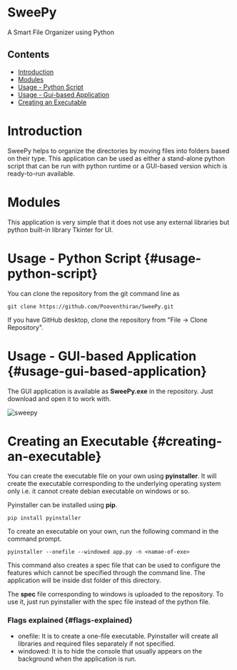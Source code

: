 # SweePy
A Smart File Organizer using Python

## Contents
- [Introduction](#introduction)
- [Modules](#modules)
- [Usage - Python Script](#usage-python-script)
- [Usage - Gui-based Application](#usage-gui-based-application)
- [Creating an Executable](#flags-explained)

# Introduction
SweePy helps to organize the directories by moving files into folders based on their type. This application can be used as either a stand-alone python script that can be run with python runtime or a GUI-based version which is ready-to-run available.

# Modules
This application is very simple that it does not use any external libraries but python built-in library Tkinter for UI. 

# Usage - Python Script {#usage-python-script}
You can clone the repository from the git command line as

  ```shell
  git clone https://github.com/Pooventhiran/SweePy.git
  ```
If you have GitHub desktop, clone the repository from "File -> Clone Repository".
 
# Usage - GUI-based Application {#usage-gui-based-application}
The GUI application is available as **SweePy.exe** in the repository. Just download and open it to work with.

![sweepy](https://github.com/Pooventhiran/SweePy/blob/master/images/sweepy-main.PNG)

# Creating an Executable {#creating-an-executable}
You can create the executable file on your own using **pyinstaller**. It will create the executable corresponding to the underlying operating system only i.e. it cannot create debian executable on windows or so.

Pyinstaller can be installed using **pip**.

  ```
  pip install pyinstaller
  ```

To create an executable on your own, run the following command in the command prompt.

  ```
  pyinstaller --onefile --windowed app.py -n <namae-of-exe>
  ```
 
 This command also creates a spec file that can be used to configure the features which cannot be specified through the command line.
 The application will be inside dist folder of this directory.
 
The **spec** file corresponding to windows is uploaded to the repository. To use it, just run pyinstaller with the spec file instead of the python file.
 
 ### Flags explained {#flags-explained}
 - onefile: It is to create a one-file executable. Pyinstaller will create all libraries and required files separately if not specified.
 - windowed: It is to hide the console that usually appears on the background when the application is run.


